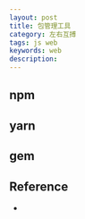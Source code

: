 ```yaml
---
layout: post
title: 包管理工具
category: 左右互搏
tags: js web
keywords: web
description: 
---
```


## npm

## yarn

## gem


## Reference

* 